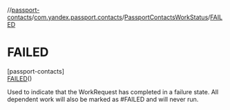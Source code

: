 //[passport-contacts](../../../../index.md)/[com.yandex.passport.contacts](../../index.md)/[PassportContactsWorkStatus](../index.md)/[FAILED](index.md)

# FAILED

[passport-contacts]\
[FAILED](index.md)()

Used to indicate that the WorkRequest has completed in a failure state.  All dependent work will also be marked as #FAILED and will never run.
